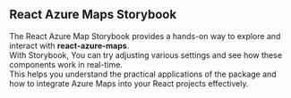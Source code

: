 ## React Azure Maps Storybook

The React Azure Map Storybook provides a hands-on way to explore and interact with **react-azure-maps**. <br/>
With Storybook, You can try adjusting various settings and see how these components work in real-time. <br/>
This helps you understand the practical applications of the package and how to integrate Azure Maps into your React projects effectively.
